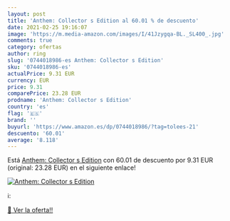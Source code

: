 ```yaml
---
layout: post
title: 'Anthem: Collector s Edition al 60.01 % de descuento'
date: 2021-02-25 19:16:07
image: 'https://m.media-amazon.com/images/I/41Jzygqa-BL._SL400_.jpg'
comments: true
category: ofertas
author: ring
slug: '0744018986-es Anthem: Collector s Edition'
sku: '0744018986-es'
actualPrice: 9.31 EUR
currency: EUR
price: 9.31
comparePrice: 23.28 EUR
prodname: 'Anthem: Collector s Edition'
country: 'es'
flag: '🇪🇸'
brand: ''
buyurl: 'https://www.amazon.es/dp/0744018986/?tag=tolees-21'
descuento: '60.01'
average: '8.118'
---
```


Está [Anthem: Collector s Edition](https://www.amazon.es/dp/0744018986/?tag=tolees-21) con 60.01 de descuento por 9.31 EUR (original: 23.28 EUR) en el siguiente enlace!

[![Anthem: Collector s Edition](https://m.media-amazon.com/images/I/41Jzygqa-BL._SL400_.jpg)](https://www.amazon.es/dp/0744018986/?tag=tolees-21)

ℹ️:


[🛒 Ver la oferta!!](https://www.amazon.es/dp/0744018986/?tag=tolees-21)
